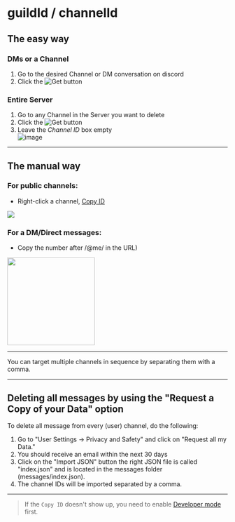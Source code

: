 # guildId / channelId

## The easy way

### DMs or a Channel
1.  Go to the desired Channel or DM conversation on discord
2. Click the ![Get](https://user-images.githubusercontent.com/3372598/72776133-cf568d80-3bef-11ea-8ee7-4f1b9da9670d.png) button

### Entire Server
1. Go to any Channel in the Server you want to delete
2. Click the ![Get](https://user-images.githubusercontent.com/3372598/72776133-cf568d80-3bef-11ea-8ee7-4f1b9da9670d.png) button
3. Leave the *Channel ID* box empty  
  ![image](https://user-images.githubusercontent.com/3372598/72776409-dcc04780-3bf0-11ea-91da-e722d6f2f064.png)

----

## The manual way

### For public channels:
- Right-click a channel, [Copy ID](./developerMode.md)
<img src=https://media.giphy.com/media/UqBPG05BIP3Vkj7Pby/giphy.gif>


### For a DM/Direct messages:

- Copy the number after /@me/ in the URL)
<img src="https://user-images.githubusercontent.com/3372598/58374439-d9739f80-7f2d-11e9-85f4-3c241a85a8bb.png" height="200">

---

You can target multiple channels in sequence by separating them with a comma.

---

## Deleting all messages by using the "Request a Copy of your Data" option

To delete all message from every (user) channel, do the following:
1. Go to "User Settings -> Privacy and Safety" and click on "Request all my Data."
2. You should receive an email within the next 30 days
3. Click on the "Import JSON" button the right JSON file is called "index.json" and is located in the messages folder (messages/index.json).
4. The channel IDs will be imported separated by a comma.

-----

> If the `Copy ID` doesn't show up, you need to enable [Developer mode](./developerMode.md) first.
